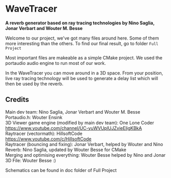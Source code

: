 # **WaveTracer**
**A reverb generator based on ray tracing technologies by Nino Saglia, Jonar Verbart and Wouter M. Besse**

Welcome to our project, we've got many files around here. Some of them more interesting than the others.
To find our final result, go to folder `Full Project`

Most important files are makeable as a simple CMake project.
We used the portaudio audio engine to run most of our work.

In the WaveTracer you can move around in a 3D space. From your position, live ray tracing technology will be used to generate a delay list which will then be used by the reverb.

## **Credits** <br>
Main dev team: Nino Saglia, Jonar Verbart and Wouter M. Besse <br>
Portaudio.h: Wouter Ensink <br>
3D Viewer game engine (modified by main dev team): One Lone Coder https://www.youtube.com/channel/UC-yuWVUplUJZvieEligKBkA <br>
Raytracer (vectormath): HillsoftCode https://www.youtube.com/c/HillsoftCode <br>
Raytracer (bouncing and fixing): Jonar Verbart, helped by Wouter and Nino <br>
Reverb: Nino Saglia, updated by Wouter Besse for CMake <br>
Merging and optimising everything: Wouter Besse helped by Nino and Jonar <br>
3D File: Wouter Besse :) <br>

Schematics can be found in doc folder of Full Project

